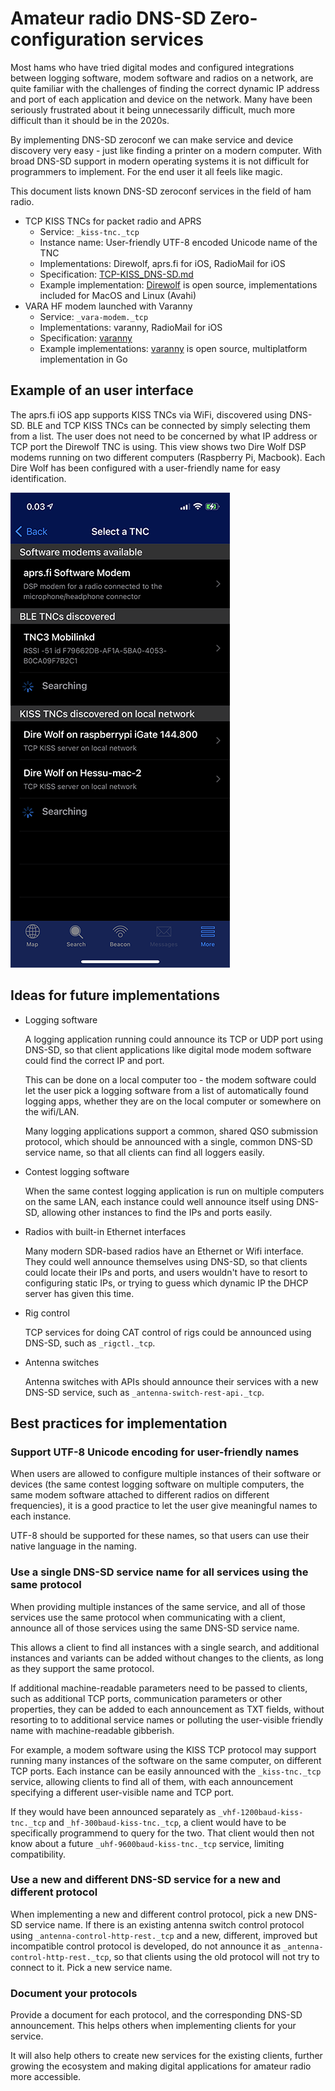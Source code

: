 
Amateur radio DNS-SD Zero-configuration services
====================================================

Most hams who have tried digital modes and configured integrations between
logging software, modem software and radios on a network, are quite familiar
with the challenges of finding the correct dynamic IP address and port of
each application and device on the network.  Many have been seriously
frustrated about it being unnecessarily difficult, much more difficult
than it should be in the 2020s.

By implementing DNS-SD zeroconf we can make service and device discovery
very easy - just like finding a printer on a modern computer.  With broad
DNS-SD support in modern operating systems it is not difficult for
programmers to implement.  For the end user it all feels like magic.

This document lists known DNS-SD zeroconf services in the field of ham
radio.

* TCP KISS TNCs for packet radio and APRS
  * Service: `_kiss-tnc._tcp`
  * Instance name: User-friendly UTF-8 encoded Unicode name of the TNC
  * Implementations: Direwolf, aprs.fi for iOS, RadioMail for iOS
  * Specification: [TCP-KISS_DNS-SD.md](https://github.com/hessu/aprs-specs/blob/master/TCP-KISS-DNS-SD.md)
  * Example implementation: [Direwolf](https://github.com/wb2osz/direwolf/tree/dev/src)
    is open source, implementations included for MacOS and Linux (Avahi)
* VARA HF modem launched with Varanny
  * Service: `_vara-modem._tcp`
  * Implementations: varanny, RadioMail for iOS
  * Specification: [varanny](https://github.com/islandmagic/varanny)
  * Example implementations: [varanny](https://github.com/islandmagic/varanny)
    is open source, multiplatform implementation in Go


Example of an user interface
--------------------------------

The aprs.fi iOS app supports KISS TNCs via WiFi, discovered using DNS-SD.
BLE and TCP KISS TNCs can be connected by simply selecting them from a list.
The user does not need to be concerned by what IP address or TCP port the
Direwolf TNC is using. This view shows two Dire Wolf DSP modems running
on two different computers (Raspberry Pi, Macbook). Each Dire Wolf has been
configured with a user-friendly name for easy identification.

![DNS-SD on iPhone](images/tcp-kiss-dns-sd-iphone.png?raw=true)


Ideas for future implementations
-----------------------------------

* Logging software

  A logging application running could announce its TCP or UDP port using
  DNS-SD, so that client applications like digital mode modem software
  could find the correct IP and port.

  This can be done on a local computer too - the modem software could
  let the user pick a logging software from a list of automatically
  found logging apps, whether they are on the local computer or
  somewhere on the wifi/LAN.

  Many logging applications support a common, shared QSO submission
  protocol, which should be announced with a single, common DNS-SD
  service name, so that all clients can find all loggers easily.

* Contest logging software

  When the same contest logging application is run on multiple computers
  on the same LAN, each instance could well announce itself using DNS-SD,
  allowing other instances to find the IPs and ports easily.
	
* Radios with built-in Ethernet interfaces

  Many modern SDR-based radios have an Ethernet or Wifi interface. They
  could well announce themselves using DNS-SD, so that clients could
  locate their IPs and ports, and users wouldn't have to resort to
  configuring static IPs, or trying to guess which dynamic IP the
  DHCP server has given this time.

* Rig control

  TCP services for doing CAT control of rigs could be announced using
  DNS-SD, such as `_rigctl._tcp`.

* Antenna switches

  Antenna switches with APIs should announce their services with a new
  DNS-SD service, such as `_antenna-switch-rest-api._tcp`.


Best practices for implementation
------------------------------------

### Support UTF-8 Unicode encoding for user-friendly names

When users are allowed to configure multiple instances of their software
or devices (the same contest logging software on multiple computers,
the same modem software attached to different radios on different
frequencies), it is a good practice to let the user give meaningful
names to each instance.

UTF-8 should be supported for these names, so that users can use their
native language in the naming.

### Use a single DNS-SD service name for all services using the same protocol

When providing multiple instances of the same service, and all of those
services use the same protocol when communicating with a client, announce
all of those services using the same DNS-SD service name.

This allows a client to find all instances with a single search, and
additional instances and variants can be added without changes to the
clients, as long as they support the same protocol.

If additional machine-readable parameters need to be passed to clients,
such as additional TCP ports, communication parameters or other properties,
they can be added to each announcement as TXT fields, without resorting
to to additional service names or polluting the user-visible friendly name
with machine-readable gibberish.

For example, a modem software using the KISS TCP protocol may support
running many instances of the software on the same computer, on different
TCP ports.  Each instance can be easily announced with the `_kiss-tnc._tcp`
service, allowing clients to find all of them, with each announcement
specifying a different user-visible name and TCP port.

If they would have been announced separately as
`_vhf-1200baud-kiss-tnc._tcp` and `_hf-300baud-kiss-tnc._tcp`, a client
would have to be specifically programmend to query for the two.  That client
would then not know about a future `_uhf-9600baud-kiss-tnc._tcp` service,
limiting compatibility.

### Use a new and different DNS-SD service for a new and different protocol

When implementing a new and different control protocol, pick a new DNS-SD
service name.  If there is an existing antenna switch control protocol using
`_antenna-control-http-rest._tcp` and a new, different, improved but
incompatible control protocol is developed, do not announce it as
`_antenna-control-http-rest._tcp`, so that clients using the old protocol
will not try to connect to it.  Pick a new service name.

### Document your protocols

Provide a document for each protocol, and the corresponding DNS-SD
announcement.  This helps others when implementing clients for your service.

It will also help others to create new services for the existing clients,
further growing the ecosystem and making digital applications for amateur
radio more accessible.

